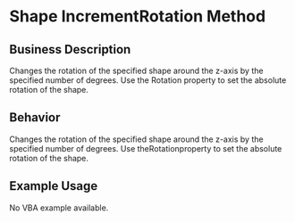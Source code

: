 # Shape IncrementRotation Method

## Business Description
Changes the rotation of the specified shape around the z-axis by the specified number of degrees. Use the Rotation property to set the absolute rotation of the shape.

## Behavior
Changes the rotation of the specified shape around the z-axis by the specified number of degrees. Use theRotationproperty to set the absolute rotation of the shape.

## Example Usage
No VBA example available.